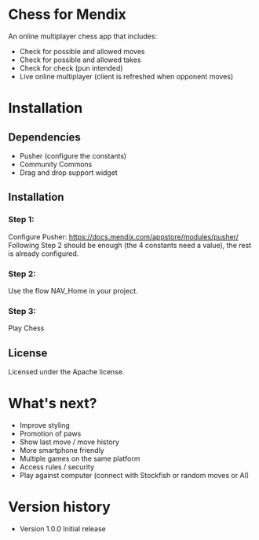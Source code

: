 # Chess for Mendix

An online multiplayer chess app that includes:

- Check for possible and allowed moves
- Check for possible and allowed takes
- Check for check (pun intended)
- Live online multiplayer (client is refreshed when opponent moves)


# Installation

## Dependencies

- Pusher (configure the constants)
- Community Commons
- Drag and drop support widget

## Installation

### Step 1:

Configure Pusher: https://docs.mendix.com/appstore/modules/pusher/
Following Step 2 should be enough (the 4 constants need a value), the rest is already configured.

### Step 2:

Use the flow NAV_Home in your project.

### Step 3:

Play Chess

## License

Licensed under the Apache license.

# What's next?

- Improve styling
- Promotion of paws
- Show last move / move history
- More smartphone friendly
- Multiple games on the same platform
- Access rules / security
- Play against computer (connect with Stockfish or random moves or AI)

# Version history

- Version 1.0.0 Initial release
